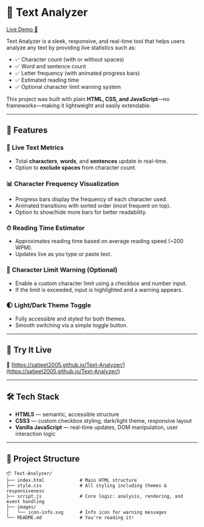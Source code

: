 # 📝 Text Analyzer

[Live Demo 🚀](https://satjeet2005.github.io/Text-Analyzer/)

Text Analyzer is a sleek, responsive, and real-time tool that helps users analyze any text by providing live statistics such as:

- ✅ Character count (with or without spaces)
- ✅ Word and sentence count
- ✅ Letter frequency (with animated progress bars)
- ✅ Estimated reading time
- ✅ Optional character limit warning system

This project was built with plain **HTML, CSS, and JavaScript**—no frameworks—making it lightweight and easily extendable.

---

## 🚀 Features

### 🔢 Live Text Metrics
- Total **characters**, **words**, and **sentences** update in real-time.
- Option to **exclude spaces** from character count.

### 📊 Character Frequency Visualization
- Progress bars display the frequency of each character used.
- Animated transitions with sorted order (most frequent on top).
- Option to show/hide more bars for better readability.

### ⏱ Reading Time Estimator
- Approximates reading time based on average reading speed (~200 WPM).
- Updates live as you type or paste text.

### 🚫 Character Limit Warning (Optional)
- Enable a custom character limit using a checkbox and number input.
- If the limit is exceeded, input is highlighted and a warning appears.

### 🌓 Light/Dark Theme Toggle
- Fully accessible and styled for both themes.
- Smooth switching via a simple toggle button.

---

## 🧪 Try It Live

🔗 [https://satjeet2005.github.io/Text-Analyzer/](https://satjeet2005.github.io/Text-Analyzer/)

---

## 🛠️ Tech Stack

- **HTML5** — semantic, accessible structure
- **CSS3** — custom checkbox styling, dark/light theme, responsive layout
- **Vanilla JavaScript** — real-time updates, DOM manipulation, user interaction logic

---

## 📁 Project Structure

```plaintext
📦 Text-Analyzer/
├── index.html             # Main HTML structure
├── style.css              # All styling including themes & responsiveness
├── script.js              # Core logic: analysis, rendering, and event handling
├── images/
│   └── icon-info.svg      # Info icon for warning messages
└── README.md              # You're reading it!
